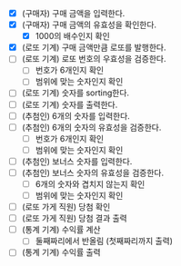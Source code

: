 - [X] (구매자) 구매 금액을 입력한다.
- [X] (구매자) 구매 금액의 유효성을 확인한다.
  - [X] 1000의 배수인지 확인
- [X] (로또 기계) 구매 금액만큼 로또를 발행한다.
- [ ] (로또 기계) 로또 번호의 우효성을 검증한다.
  - [ ] 번호가 6개인지 확인
  - [ ] 범위에 맞는 숫자인지 확인
- [ ] (로또 기계) 숫자를 sorting한다.
- [ ] (로또 기계) 숫자를 출력한다.
- [ ] (추첨인) 6개의 숫자를 입력한다.
- [ ] (추첨인) 6개의 숫자의 유효성을 검증한다.
  - [ ] 번호가 6개인지 확인
  - [ ] 범위에 맞는 숫자인지 확인
- [ ] (추첨인) 보너스 숫자를 입력한다.
- [ ] (추첨인) 보너스 숫자의 유효성을 검증한다.
  - [ ] 6개의 숫자와 겹치지 않는지 확인
  - [ ] 범위에 맞는 숫자인지 확인
- [ ] (로또 가게 직원) 당첨 확인
- [ ] (로또 가게 직원) 당첨 결과 출력
- [ ] (통계 기계) 수익률 계산
  - [ ] 둘째짜리에서 반올림 (첫째짜리까지 출력)
- [ ] (통계 기계) 수익률 출력